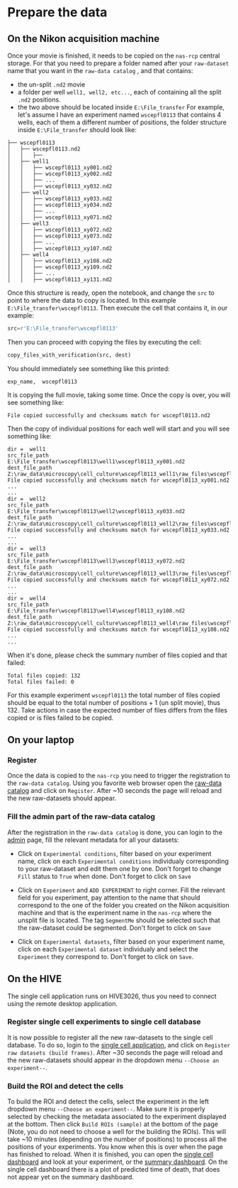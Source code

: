 # Prepare the data

## On the Nikon acquisition machine

Once your movie is finished, it needs to be copied on the `nas-rcp` central storage. For that you need to prepare a folder named after your `raw-dataset` name that you want in the `raw-data catalog` , and that contains: 
* the un-split `.nd2` movie
* a folder per well `well1, well2, etc...`, each of containing all the split `.nd2` positions. 
* the two above should be located inside `E:\File_transfer`
For example, let's assume I have an experiment named `wscepfl0113` that contains 4 wells, each of them a different number of positions, the folder structure inside `E:\File_transfer` should look like:

```
├── wscepfl0113
│   ├── wscepfl0113.nd2
│   │   ├── 
│   ├── well1
│   │   ├── wscepfl0113_xy001.nd2
│   │   ├── wscepfl0113_xy002.nd2
│   │   ├── ...
│   │   ├── wscepfl0113_xy032.nd2
│   ├── well2
│   │   ├── wscepfl0113_xy033.nd2
│   │   ├── wscepfl0113_xy034.nd2
│   │   ├── ...
│   │   ├── wscepfl0113_xy071.nd2
│   ├── well3
│   │   ├── wscepfl0113_xy072.nd2
│   │   ├── wscepfl0113_xy073.nd2
│   │   ├── ...
│   │   ├── wscepfl0113_xy107.nd2
│   ├── well4
│   │   ├── wscepfl0113_xy108.nd2
│   │   ├── wscepfl0113_xy109.nd2
│   │   ├── ...
│   │   ├── wscepfl0113_xy131.nd2
```

Once this structure is ready, open the notebook, and change the `src` to point to where the data to copy is located. In this example `E:\File_transfer\wscepfl0113`. Then execute the cell that contains it, in our example:
```python
src=r'E:\File_transfer\wscepfl0113'
```

Then you can proceed with copying the files by executing the cell:

```python
copy_files_with_verification(src, dest)
```

You should immediately see something like this printed:
```shell
exp_name,  wscepfl0113
```

It is copying the full movie, taking some time. Once the copy is over, you will see something like:

```shell
File copied successfully and checksums match for wscepfl0113.nd2
```

Then the copy of individual positions for each well will start and you will see something like:

```shell
dir =  well1
src_file_path   E:\File_transfer\wscepfl0113\well1\wscepfl0113_xy001.nd2
dest_file_path  Z:\raw_data\microscopy\cell_culture\wscepfl0113_well1\raw_files\wscepfl0113_xy001.nd2
File copied successfully and checksums match for wscepfl0113_xy001.nd2
...
...
dir =  well2
src_file_path   E:\File_transfer\wscepfl0113\well2\wscepfl0113_xy033.nd2
dest_file_path  Z:\raw_data\microscopy\cell_culture\wscepfl0113_well2\raw_files\wscepfl0113_xy033.nd2
File copied successfully and checksums match for wscepfl0113_xy033.nd2
...
...
dir =  well3
src_file_path   E:\File_transfer\wscepfl0113\well3\wscepfl0113_xy072.nd2
dest_file_path  Z:\raw_data\microscopy\cell_culture\wscepfl0113_well3\raw_files\wscepfl0113_xy072.nd2
File copied successfully and checksums match for wscepfl0113_xy072.nd2
...
...
dir =  well4
src_file_path   E:\File_transfer\wscepfl0113\well4\wscepfl0113_xy108.nd2
dest_file_path  Z:\raw_data\microscopy\cell_culture\wscepfl0113_well4\raw_files\wscepfl0113_xy108.nd2
File copied successfully and checksums match for wscepfl0113_xy108.nd2
...
...
```

When it's done, please check the summary number of files copied and that failed:
```shell
Total files copied: 132
Total files failed: 0
```


For this example experiment `wscepfl0113` the total number of files copied should be equal to the total number of positions + 1 (un split movie), thus 132. Take actions in case the expected number of files differs from the files copied or is files failed to be copied.

## On your laptop


### Register

Once the data is copied to the `nas-rcp` you need to trigger the registration to the `raw-data catalog`. Using you favorite web browser open the [raw-data catalog](http://sv-upoates.epfl.ch:8000/rawdata_catalog/rawdatasets/) and click on `Register`. After ~10 seconds the page will reload and the new raw-datasets should appear. 

### Fill the admin part of the raw-data catalog

After the registration in the `raw-data catalog` is done, you can login to the [admin](http://sv-upoates.epfl.ch:8000/admin/) page, fill the relevant metadata for all your datasets:
* Click on `Experimental conditions`, filter based on your experiment name, click on each `Experimental conditions` individualy corresponding to your raw-dataset and edit them one by one. Don't forget to change `Fill` status to `True` when done. Don't forget to click on `Save`

* Click on `Experiment` and `ADD EXPERIMENT` to right corner. Fill the relevant field for you experiment, pay attention to the name that should correspond to the one of the folder you created on the Nikon acquisition machine and that is the experiment name in the `nas-rcp` where the unsplit file is located. The tag `SegmentMe` should be selected such that the raw-dataset could be segmented. Don't forget to click on `Save`

* Click on `Experimental datasets`, filter based on your experiment name, click on each `Experimental dataset` individualy and select the `Experiment` they correspond to. Don't forget to click on `Save`.

## On the HIVE

The single cell application runs on HIVE3026, thus you need to connect using the remote desktop application.

### Register single cell experiments to single cell database

It is now possible to register all the new raw-datasets to the single cell database. To do so, login to the  [single cell application](http://127.0.0.1:8001/segmentation/), and click on `Register raw datasets (build frames)`. After ~30 seconds the page will reload and the new raw-datasets should appear in the dropdown menu `--Choose an experiment--`.

### Build the ROI and detect the cells

To build the ROI and detect the cells, select the experiment in the left dropdown menu  `--Choose an experiment--`. Make sure it is properly selected by checking the metadata associated to the experiment displayed at the bottom. Then click `Build ROIs (sample)` at the bottom of the page (Note, you do not need to choose a well for the building the ROIs). This will take ~10 minutes (depending on the number of positions) to process all the positions of your experiments. You know when this is over when the page has finished to reload. When it is finished, you can open the [single cell dashboard](http://127.0.0.1:8001/segmentation/bokeh_dashboard) and look at your experiment, or the [summary dashboard](http://127.0.0.1:8001/segmentation/bokeh_summary_dashboard). On the single cell dashboard there is a plot of predicted time of death, that does not appear yet on the summary dashboard.



